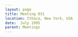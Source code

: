 ```yaml
---
layout: page
title: Meeting 031
location: Ithaca, New York, USA
date:  July 1995
parent: Meetings
---
```

